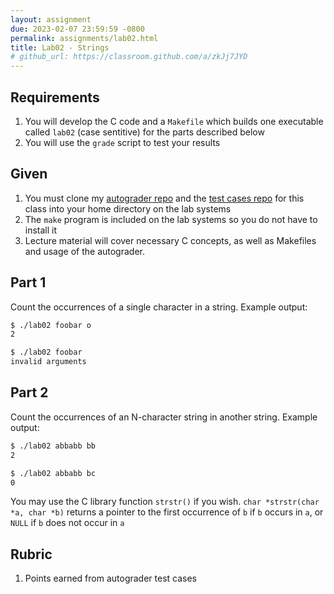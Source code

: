 ```yaml
---
layout: assignment
due: 2023-02-07 23:59:59 -0800
permalink: assignments/lab02.html
title: Lab02 - Strings
# github_url: https://classroom.github.com/a/zkJj7JYD
---
```

## Requirements
1. You will develop the C code and a `Makefile` which builds one executable
called `lab02` (case sentitive) for the parts described below
1. You will use the `grade` script to test your results

## Given
1. You must clone my [autograder repo](https://github.com/phpeterson-usf/autograder) 
and the [test cases repo](https://github.com/cs221-s23/tests) for this class 
into your home directory on the lab systems
1. The `make` program is included on the lab systems so you do not have to 
install it
1. Lecture material will cover necessary C concepts, as well as Makefiles and
usage of the autograder.

## Part 1
Count the occurrences of a single character in a string. Example output:
```sh
$ ./lab02 foobar o
2

$ ./lab02 foobar
invalid arguments
```

## Part 2
Count the occurrences of an N-character string in another string. Example output:
```sh
$ ./lab02 abbabb bb
2

$ ./lab02 abbabb bc
0
```
You may use the C library function `strstr()` if you wish. `char *strstr(char *a, char *b)` returns a pointer to the first occurrence of `b` if `b` occurs in `a`, or `NULL` if `b` does not occur in `a`

## Rubric
1. Points earned from autograder test cases
